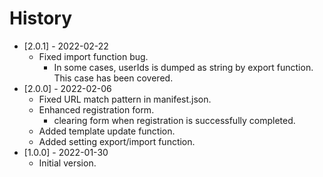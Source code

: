 # History
* [2.0.1] - 2022-02-22
    * Fixed import function bug.
        * In some cases, userIds is dumped as string by export function. This case has been covered.
* [2.0.0] - 2022-02-06
    * Fixed URL match pattern in manifest.json.
    * Enhanced registration form.
        * clearing form when registration is successfully completed.
    * Added template update function.
    * Added setting export/import function.
* [1.0.0] - 2022-01-30
    * Initial version.
